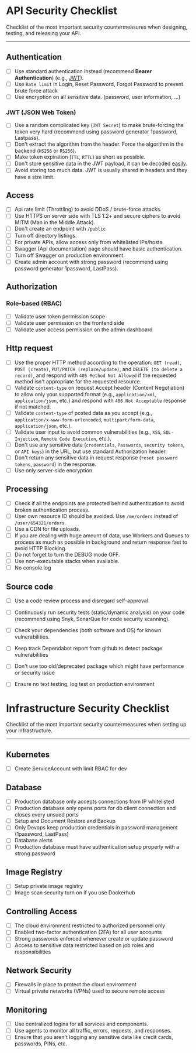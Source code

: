 # API Security Checklist

Checklist of the most important security countermeasures when designing, testing, and releasing your API.

---

## Authentication

- [ ] Use standard authentication instead (recommend **Bearer Authentication**) (e.g., [JWT](https://jwt.io/)).
- [ ] Use `Rate limit` in Login, Reset Password, Forgot Password to prevent brute force attack
- [ ] Use encryption on all sensitive data. (password, user information, ...)

### JWT (JSON Web Token)

- [ ] Use a random complicated key (`JWT Secret`) to make brute-forcing the token very hard (recommend using password generator 1password, Lastpass).
- [ ] Don't extract the algorithm from the header. Force the algorithm in the backend (`HS256` or `RS256`).
- [ ] Make token expiration (`TTL`, `RTTL`) as short as possible.
- [ ] Don't store sensitive data in the JWT payload, it can be decoded [easily](https://jwt.io/#debugger-io).
- [ ] Avoid storing too much data. JWT is usually shared in headers and they have a size limit.

## Access

- [ ] Api rate limit (Throttling) to avoid DDoS / brute-force attacks.
- [ ] Use HTTPS on server side with TLS 1.2+ and secure ciphers to avoid MITM (Man in the Middle Attack).
- [ ] Don't create an endpoint with `/public`
- [ ] Turn off directory listings.
- [ ] For private APIs, allow access only from whitelisted IPs/hosts.
- [ ] Swagger (Api documentation) page should have basic authentication.
- [ ] Turn off Swagger on production environment.
- [ ] Create admin account with strong password (recommend using password generator 1password, LastPass).

## Authorization

### Role-based (RBAC)

- [ ] Validate user token permission scope
- [ ] Validate user permission on the frontend side
- [ ] Validate user access permission on the admin dashboard

## Http request

- [ ] Use the proper HTTP method according to the operation: `GET (read)`, `POST (create)`, `PUT/PATCH (replace/update)`, and `DELETE (to delete a record)`, and respond with `405 Method Not Allowed` if the requested method isn't appropriate for the requested resource.
- [ ] Validate `content-type` on request Accept header (Content Negotiation) to allow only your supported format (e.g., `application/xml`, `application/json`, etc.) and respond with `406 Not Acceptable` response if not matched.
- [ ] Validate `content-type` of posted data as you accept (e.g., `application/x-www-form-urlencoded`, `multipart/form-data`, `application/json`, etc.).
- [ ] Validate user input to avoid common vulnerabilities (e.g., `XSS`, `SQL-Injection`, `Remote Code Execution`, etc.).
- [ ] Don't use any sensitive data (`credentials`, `Passwords`, `security tokens`, or `API keys`) in the URL, but use standard Authorization header.
- [ ] Don't return any sensitive data in request response (`reset password tokens`, `password`) in the response.
- [ ] Use only server-side encryption.

## Processing

- [ ] Check if all the endpoints are protected behind authentication to avoid broken authentication process.
- [ ] User own resource ID should be avoided. Use `/me/orders` instead of `/user/654321/orders`.
- [ ] Use a CDN for file uploads.
- [ ] If you are dealing with huge amount of data, use Workers and Queues to process as much as possible in background and return response fast to avoid HTTP Blocking.
- [ ] Do not forget to turn the DEBUG mode OFF.
- [ ] Use non-executable stacks when available.
- [ ] No console.log

## Source code

- [ ] Use a code review process and disregard self-approval.
- [ ] Continuously run security tests (static/dynamic analysis) on your code (recommend using Snyk, SonarQue for code security scanning).
- [ ] Check your dependencies (both software and OS) for known vulnerabilities.
- [ ] Keep track Dependabot report from github to detect package vulnerabilities
- [ ] Don't use too old/deprecated package which might have performance or security issue
- [ ] Ensure no text testing, log test on production environment


# Infrastructure Security Checklist

Checklist of the most important security countermeasures when setting up your infrastructure.

---

## Kubernetes

- [ ] Create ServiceAccount with limit RBAC for dev

## Database

- [ ] Production database only accepts connections from IP whitelisted
- [ ] Production database only opens ports for db client connection and closes every unsued ports
- [ ] Setup and Document Restore and Backup
- [ ] Only Devops keep production credentials in password management (1password, LastPass)
- [ ] Database alerts
- [ ] Production database must have authentication setup properly with a strong password

## Image Registry

- [ ] Setup private image registry
- [ ] Image scan security turn on if you use Dockerhub

## Controlling Access

- [ ] The cloud environment restricted to authorized personnel only
- [ ] Enabled two-factor authentication (2FA) for all user accounts
- [ ] Strong passwords enforced whenever create or update password
- [ ] Access to sensitive data restricted based on job roles and responsibilities

## Network Security

- [ ] Firewalls in place to protect the cloud environment
- [ ] Virtual private networks (VPNs) used to secure remote access

## Monitoring

- [ ] Use centralized logins for all services and components.
- [ ] Use agents to monitor all traffic, errors, requests, and responses.
- [ ] Ensure that you aren't logging any sensitive data like credit cards, passwords, PINs, etc.
